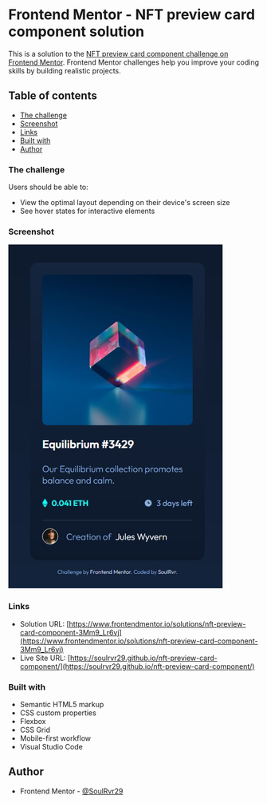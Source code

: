 # Frontend Mentor - NFT preview card component solution

This is a solution to the [NFT preview card component challenge on Frontend Mentor](https://www.frontendmentor.io/challenges/nft-preview-card-component-SbdUL_w0U). Frontend Mentor challenges help you improve your coding skills by building realistic projects.

## Table of contents

- [The challenge](#the-challenge)
- [Screenshot](#screenshot)
- [Links](#links)
- [Built with](#built-with)
- [Author](#author)

### The challenge

Users should be able to:

- View the optimal layout depending on their device's screen size
- See hover states for interactive elements

### Screenshot

![screenshot](./screenshot.jpeg)

### Links

- Solution URL: [https://www.frontendmentor.io/solutions/nft-preview-card-component-3Mm9_Lr6vj](https://www.frontendmentor.io/solutions/nft-preview-card-component-3Mm9_Lr6vj)
- Live Site URL: [https://soulrvr29.github.io/nft-preview-card-component/](https://soulrvr29.github.io/nft-preview-card-component/)

### Built with

- Semantic HTML5 markup
- CSS custom properties
- Flexbox
- CSS Grid
- Mobile-first workflow
- Visual Studio Code

## Author

- Frontend Mentor - [@SoulRvr29](https://www.frontendmentor.io/profile/SoulRvr29)

